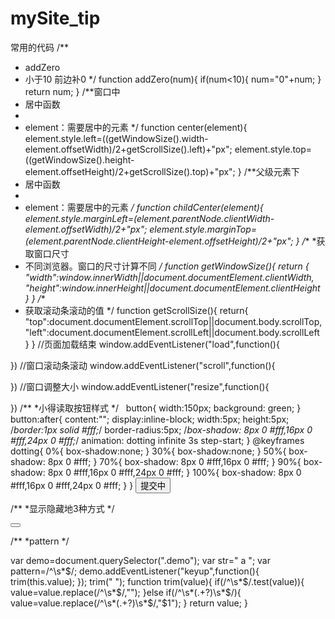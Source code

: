 # mySite_tip
常用的代码
/**
 * addZero
 * 小于10 前边补0
 */
function addZero(num){
    if(num<10){
        num="0"+num;
    }
    return num;
}
/**窗口中
 * 居中函数
 *
 * element：需要居中的元素
 */
function center(element){
    element.style.left=((getWindowSize().width-element.offsetWidth)/2+getScrollSize().left)+"px";
    element.style.top=((getWindowSize().height-element.offsetHeight)/2+getScrollSize().top)+"px";
}
/**父级元素下
 * 居中函数
 *
 * element：需要居中的元素
 */
function childCenter(element){
        element.style.marginLeft=(element.parentNode.clientWidth-element.offsetWidth)/2+"px";
        element.style.marginTop=(element.parentNode.clientHeight-element.offsetHeight)/2+"px";
}
/**
 *获取窗口尺寸
 * 不同浏览器。窗口的尺寸计算不同
 */
function getWindowSize(){
    return {
    "width":window.innerWidth||document.documentElement.clientWidth,
    "height":window.innerHeight||document.documentElement.clientHeight
    }
}
/**
 * 获取滚动条滚动的值
 */
function getScrollSize(){
    return{
        "top":document.documentElement.scrollTop||document.body.scrollTop,
        "left":document.documentElement.scrollLeft||document.body.scrollLeft
    }
}
//页面加载结束
window.addEventListener("load",function(){

 })
//窗口滚动条滚动
 window.addEventListener("scroll",function(){

 })
 //窗口调整大小
 window.addEventListener("resize",function(){

 })
/**
*小得读取按钮样式
*/
    button{
        width:150px;
        background: green;
    }
    button:after{
        content:"";
        display:inline-block;
        width:5px;
        height:5px;
        /*border:1px solid #fff;*/
        border-radius:5px;
        /*box-shadow: 8px 0 #fff,16px 0 #fff,24px 0 #fff;*/
        animation: dotting infinite 3s step-start;
    }
    @keyframes dotting{
        0%{
            box-shadow:none;
        }
        30%{
            box-shadow:none;
        }
        50%{
            box-shadow: 8px 0 #fff;
        }
        70%{
            box-shadow: 8px 0 #fff,16px 0 #fff;
        }
        90%{
            box-shadow: 8px 0 #fff,16px 0 #fff,24px 0 #fff;
        }
        100%{
            box-shadow: 8px 0 #fff,16px 0 #fff,24px 0 #fff;
        }
    }
 <button>提交中</button>

/**
*显示隐藏地3种方式
*/
<!DOCTYPE html>
<html lang="en">
<head>
    <meta charset="UTF-8">
    <title>Document</title>
</head>
<body>
    <button></button>
    <br/>
    <img src=" " alt="">
    <script type="text/javascript">
    var btn=document.querySelector("button");
    var img=document.querySelector("img");
        // 常规
        btn.addEventListener("click",function(){
            if(img.style.display=="none"){
                img.style.display="block";
            }else{
                img.style.display="none";
            } ;
        });


        //三元
        btn.addEventListener("click",function(){
            img.style.display=(img.style.display=="none")?"block":"none";
        });   


        //布尔型变量的切换
        var b=true;
        btn.addEventListener("click",function(){
            if(b){
                img.style.display="none";
                b=false;
            }else{
                img.style.display="block";
                b=true;
            } ;
        });


        //switch
        btn.addEventListener("click",function(){
            switch(img.style.display){
                case "":
                img.style.display="none";
                break;
                case "none":
                img.style.display="";
                break;
            };
        });
    </script>
</body>
</html>

/**
*异步  同步  默认时事件
*/
stopPropagation()：阻止事件传递（ie下有差异）
preventDefault();阻止默认动作（ie下有差异）



async 异步
defer加载

/**
*tab基础
*/
<!DOCTYPE html>
<html lang="en">
<head>
    <meta charset="UTF-8">
    <title>Document</title>
    <style>
        *{
            padding: 0;
            margin:0;
            list-style: none;
        }
        .tab{

        }
        .tab ul{

        }
        .tab ul:after{
            content: "";
            display: block;
            clear: both;
        }
        .tab ul li{
            float: left;
            width: 100px;
            height: 50px;
            border: 1px solid #ddd;
            margin-left: 10px;
            cursor: pointer;
        }
        .tab ul li.active{
            position: relative;
            top: 5px;
            z-index: 10;
            border: 1px solid green;
            border-bottom: 0;
            background: #fff;
        }
        .tab div{
            height: 200px;
            border: 1px solid green;
            display: none;
        }
        div.spotlight{
            display: block;
            position: relative;
            z-index: 9;
            top: 3px;
            background: #fff;
        }
    </style>
</head>
<body>
    <div class="tab">
        <ul>
            <li class="active"></li>
            <li></li>
            <li></li>
        </ul>
        <div class="spotlight"></div>
        <div></div>
        <div></div>
    </div>
    <script type="text/javascript">
var lis=document.querySelectorAll(".tab ul li");
var divs=document.querySelectorAll(".tab div");
//forEach
lis.forEach(function(v,i){
    v.addEventListener("click",function(){
        //第一步清除所有元素的active;
        lis.forEach(function(v,i){
        v.className="";
        divs[i].className="";
        });
        //为当前的元素添加active;
        v.className="active";
        divs[i].className="spotlight";
    });
});


//setAttribute,getAttribute()
for(var i=0;i<lis.length;i++){
       //循环为每个一个list添加index
      lis[i].setAttribute("index",i);
      lis[i].addEventListener("click",function(){
          for(var j=0;j<lis.length;j++){
              lis[j].className="";
            divs[j].className="";
         };
    divs[this.getAttribute("index")].className="spotlight";
      this.className="active";
    });
};


//匿名函数的自触发
for(var i=0;i<lis.length;i++){
    //循环为每个一个list添加index
    //匿名函数的自触发(形参)(实参)
    (function(index){
        lis[index].addEventListener("click",function(){
            for(var j=0;j<lis.length;j++){
                    lis[j].className="";
                    divs[j].className="";
            } ;
            divs[index].className="spotlight";
            this.className="active";
        });
    })(i);
};
    </script>
</body>
</html>
/**
*pattern
*/
<!--
清除空格
 -->

var demo=document.querySelector(".demo");
var str="  a ";
var pattern=/^\s*$/;
demo.addEventListener("keyup",function(){
    trim(this.value);
});
trim(" ");
function trim(value){
    if(/^\s*$/.test(value)){
        value=value.replace(/^\s*$/,"");
    }else if(/^\s*(.+?)\s*$/){
        value=value.replace(/^\s*(.+?)\s*$/,"$1");
    }
    return value;
}







